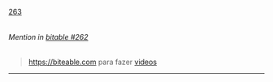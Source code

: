 [263](https://github.com/guilhermeprokisch/guilherme/issues/263) 
###### 




 ######  Mention in [bitable #262](bitable-#262)  
 > https://biteable.com para fazer [videos](videos)

-------------------------------------------------------------------------------

